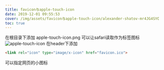 ```yaml
---
title: favicon与apple-touch-icon
date: 2019-12-01 09:55:53
cover: /img/assets/favicon与apple-touch-icon/alexander-shatov-mr4JG4SYOF8-unsplash.jpg
toc: true
---
```


在根目录下添加 apple-touch-icon.png 可以让safari读取作为标签图标
![apple-touch-icon][1]
在header下添加

```html
<link rel="icon" type="image/x-icon" href="favicon.ico">
```
可以指定网页的小图标


[1]: /img/assets/favicon与apple-touch-icon/截屏2023-08-09.jpg